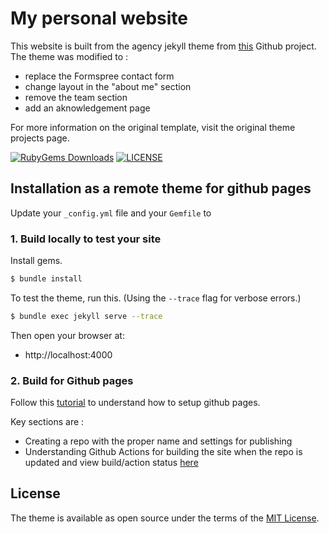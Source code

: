 # My personal website

This website is built from the agency jekyll theme from [this](https://github.com/raviriley/agency-jekyll-theme) Github project. The theme was modified to :
- replace the Formspree contact form
- change layout in the "about me" section
- remove the team section
- add an aknowledgement page  

For more information on the original template, visit the original theme projects page.

[![RubyGems Downloads](https://img.shields.io/gem/dt/jekyll-agency?label=gem%20downloads)](https://rubygems.org/gems/jekyll-agency)
[![LICENSE](https://img.shields.io/badge/license-MIT-blue)](/LICENSE.txt)

## Installation as a remote theme for github pages


Update your `_config.yml` file and your `Gemfile` to 


### 1. Build locally to test your site

Install gems.

```sh
$ bundle install
```

To test the theme, run this. (Using the `--trace` flag for verbose errors.)

```sh
$ bundle exec jekyll serve --trace
```

Then open your browser at:

- http://localhost:4000

### 2. Build for Github pages

Follow this [tutorial](https://docs.github.com/en/pages/setting-up-a-github-pages-site-with-jekyll/creating-a-github-pages-site-with-jekyll) to understand how to setup github pages.

Key sections are :
- Creating a repo with the proper name and settings for publishing
- Understanding Github Actions for building the site when the repo is updated and view build/action status [here](https://github.com/taiamiti/taiamiti.github.io/actions)

## License

The theme is available as open source under the terms of the [MIT License](https://opensource.org/licenses/MIT).
